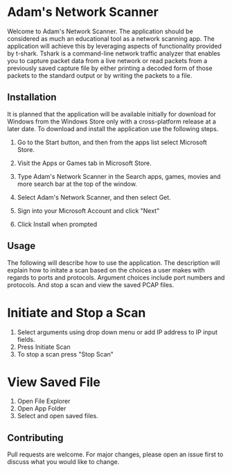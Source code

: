 # Adam's Network Scanner
Welcome to Adam's Network Scanner. The application should be considered as much an educational tool as a network scanning app.  The application will achieve this by leveraging aspects of functionality provided by t-shark.  Tshark is a command-line network traffic analyzer that enables you to capture packet data from a live network or read packets from a previously saved capture file by either printing a decoded form of those packets to the standard output or by writing the packets to a file. 

## Installation
It is planned that the application will be available initially for download for Windows from the Windows Store only with a cross-platform release at a later date. To download and install the application use the following steps. 

1. Go to the Start  button, and then from the apps list select Microsoft Store.

2. Visit the Apps or Games tab in Microsoft Store.

3. Type  Adam's Network Scanner in the Search apps, games, movies and more search bar at the top of the window. 

4. Select Adam's Network Scanner, and then select Get.

5. Sign into your Microsoft Account and click "Next"

6. Click Install when prompted

## Usage

The following will describe how to use the application.  The description will explain how to initate a scan based on the choices a user makes with regards to ports and protocols. Argument choices include port numbers and protocols. And stop a scan and view the saved PCAP files. 

# Initiate and Stop a Scan

1. 	Select arguments using drop down menu or add IP address to IP input fields. 
2.	Press Initiate Scan
3.  To stop a scan press "Stop Scan"

# View Saved File 
1. Open File Explorer
2. Open App Folder
3. Select and open saved files. 
 

## Contributing
Pull requests are welcome. For major changes, please open an issue first to discuss what you would like to change.


